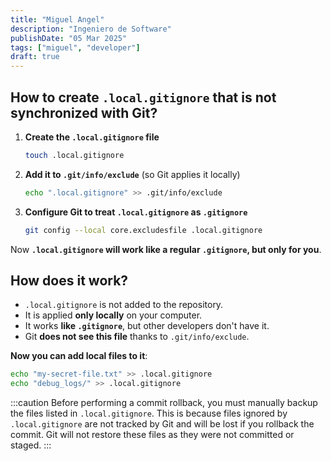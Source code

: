 ```yaml
---
title: "Miguel Angel"
description: "Ingeniero de Software"
publishDate: "05 Mar 2025"  
tags: ["miguel", "developer"]  
draft: true
---
```


## How to create `.local.gitignore` that is not synchronized with Git?

1. **Create the `.local.gitignore` file**  
   ```bash
   touch .local.gitignore
   ```

2. **Add it to `.git/info/exclude`** (so Git applies it locally)  
   ```bash
   echo ".local.gitignore" >> .git/info/exclude
   ```

3. **Configure Git to treat `.local.gitignore` as `.gitignore`**  
   ```bash
   git config --local core.excludesfile .local.gitignore
   ```

Now **`.local.gitignore` will work like a regular `.gitignore`, but only for you**.  

## How does it work?
- `.local.gitignore` is not added to the repository.  
- It is applied **only locally** on your computer.  
- It works **like `.gitignore`**, but other developers don't have it.  
- Git **does not see this file** thanks to `.git/info/exclude`.  

**Now you can add local files to it**:  
```bash
echo "my-secret-file.txt" >> .local.gitignore
echo "debug_logs/" >> .local.gitignore
```

:::caution
Before performing a commit rollback, you must manually backup the files listed in `.local.gitignore`. This is because files ignored by `.local.gitignore` are not tracked by Git and will be lost if you rollback the commit. Git will not restore these files as they were not committed or staged.
:::